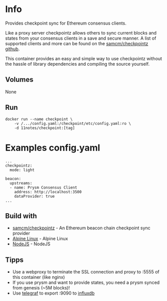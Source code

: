# Info
Provides checkpoint sync for Ethereum consensus clients.

Like a proxy server checkpointz allows others to sync current blocks and states from your consensus clients in a save and secure manner. A list of supported clients and more can be found on the [samcm/checkpointz github](https://github.com/samcm/checkpointz).

This container provides an easy and simple way to use checkpointz without the hassle of library dependencies and compiling the source yourself.

## Volumes
None

## Run
```shell
docker run --name checkpoint \
    -v /.../config.yaml:/checkpoint/etc/config.yaml:ro \
    -d 11notes/checkpoint:[tag]
```

# Examples config.yaml
```shell
...
checkpointz:
  mode: light

beacon:
  upstreams:
  - name: Prysm Consensus Client
    address: http://localhost:3500
    dataProvider: true
...
```

## Build with
* [samcm/checkpointz](https://github.com/samcm/checkpointz) - An Ethereum beacon chain checkpoint sync provider 
* [Alpine Linux](https://alpinelinux.org/) - Alpine Linux
* [NodeJS](https://nodejs.org/en/) - NodeJS

## Tipps
* Use a webproxy to terminate the SSL connection and proxy to :5555 of this container (like nginx)
* If you use prysm and want to provide states, you need a prysm synced from genesis (~5M blocks)!
* Use [telegraf](https://github.com/influxdata/telegraf) to export :9090 to [influxdb](https://github.com/influxdata/influxdb)